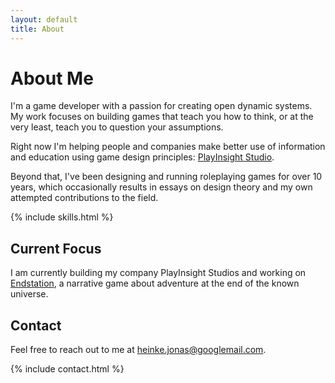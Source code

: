 ```yaml
---
layout: default
title: About
---
```


# About Me

I'm a game developer with a passion for creating open dynamic systems. My work focuses on building games that teach you how to think, or at the very least, teach you to question your assumptions.

Right now I'm helping people and companies make better use of information and education using game design principles: [PlayInsight Studio](https://playinsightstudios.com/).

Beyond that, I've been designing and running roleplaying games for over 10 years, which occasionally results in essays on design theory and my own attempted contributions to the field.

{% include skills.html %}

## Current Focus

I am currently building my company PlayInsight Studios and working on [Endstation](/projects/endstation), a narrative game about adventure at the end of the known universe.

## Contact

Feel free to reach out to me at [heinke.jonas@googlemail.com](mailto:heinke.jonas@googlemail.com).

{% include contact.html %} 